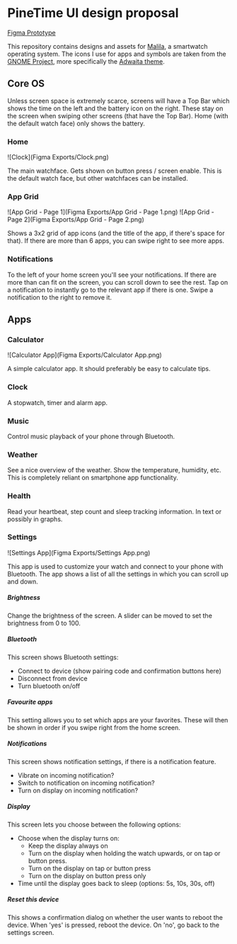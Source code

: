 # PineTime UI design proposal

[Figma Prototype](https://www.figma.com/proto/dv6iSTffRz8HnLx8rUfuYZ/v3?node-id=4%3A5&scaling=scale-down&page-id=0%3A1&starting-point-node-id=4%3A5)

This repository contains designs and assets for [Malila](https://github.com/arteeh/malila), a smartwatch operating system. The icons I use for apps and symbols are taken from the [GNOME Project](https://gnome.org), more specifically the [Adwaita theme](https://github.com/GNOME/adwaita-icon-theme).

## Core OS

Unless screen space is extremely scarce, screens will have a Top Bar which shows the time on the left and the battery icon on the right. These stay on the screen when swiping other screens (that have the Top Bar). Home (with the default watch face) only shows the battery.

### Home

![Clock](Figma Exports/Clock.png)

The main watchface. Gets shown on button press / screen enable. This is the default watch face, but other watchfaces can be installed.

### App Grid

![App Grid - Page 1](Figma Exports/App Grid - Page 1.png)
![App Grid - Page 2](Figma Exports/App Grid - Page 2.png)

Shows a 3x2 grid of app icons (and the title of the app, if there's space for that). If there are more than 6 apps, you can swipe right to see more apps.

### Notifications

To the left of your home screen you'll see your notifications. If there are more than can fit on the screen, you can scroll down to see the rest. Tap on a notification to instantly go to the relevant app if there is one. Swipe a notification to the right to remove it.

## Apps

### Calculator

![Calculator App](Figma Exports/Calculator App.png)

A simple calculator app. It should preferably be easy to calculate tips.

### Clock

A stopwatch, timer and alarm app.

### Music

Control music playback of your phone through Bluetooth.

### Weather

See a nice overview of the weather. Show the temperature, humidity, etc. This is completely reliant on smartphone app functionality.

### Health

Read your heartbeat, step count and sleep tracking information. In text or possibly in graphs.

### Settings

![Settings App](Figma Exports/Settings App.png)

This app is used to customize your watch and connect to your phone with Bluetooth. The app shows a list of all the settings in which you can scroll up and down.

##### Brightness

Change the brightness of the screen. A slider can be moved to set the brightness from 0 to 100.

##### Bluetooth

This screen shows Bluetooth settings:
- Connect to device (show pairing code and confirmation buttons here)
- Disconnect from device
- Turn bluetooth on/off

##### Favourite apps

This setting allows you to set which apps are your favorites. These will then be shown in order if you swipe right from the home screen.

##### Notifications

This screen shows notification settings, if there is a notification feature.
- Vibrate on incoming notification?
- Switch to notification on incoming notification?
- Turn on display on incoming notification?

##### Display

This screen lets you choose between the following options:
- Choose when the display turns on:
	- Keep the display always on
	- Turn on the display when holding the watch upwards, or on tap or button press.
	- Turn on the display on tap or button press
	- Turn on the display on button press only
- Time until the display goes back to sleep (options: 5s, 10s, 30s, off)

##### Reset this device

This shows a confirmation dialog on whether the user wants to reboot the device. When 'yes' is pressed, reboot the device. On 'no', go back to the settings screen.